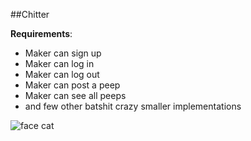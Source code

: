 ##Chitter

**Requirements**:

* Maker can sign up
* Maker can log in
* Maker can log out
* Maker can post a peep
* Maker can see all peeps
* and few other batshit crazy smaller implementations

![face cat](http://dailypicksandflicks.com/wp-content/uploads/2011/01/shocked-white-cat.jpg 'cat')
